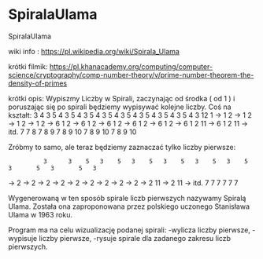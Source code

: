 # SpiralaUlama
SpiralaUlama

wiki info :
https://pl.wikipedia.org/wiki/Spirala_Ulama

krótki filmik:
https://pl.khanacademy.org/computing/computer-science/cryptography/comp-number-theory/v/prime-number-theorem-the-density-of-primes

krótki opis:
Wypiszmy Liczby w Spirali, zaczynając od środka ( od 1 ) i poruszając się po spirali będziemy wypisywać kolejne liczby.
Coś na kształt:
              3    4 3    5 4 3    5 4 3    5 4 3    5 4 3    5 4 3    5 4 3       5 4 3       5 4 3 12
1 -> 1 2 -> 1 2 -> 1 2 ->   1 2 -> 6 1 2 -> 6 1 2 -> 6 1 2 -> 6 1 2 -> 6 1 2    -> 6 1 2 11 -> 6 1 2 11 -> itd.
                                            7        7 8      7 8 9    7 8 9 10    7 8 9 10    7 8 9 10
                                            
Zróbmy to samo, ale teraz będziemy zaznaczać tylko liczby pierwsze:

              3      3    5   3    5   3    5   3    5   3    5   3    5   3       5   3       5   3   
  ->   2 ->   2 ->   2 ->     2 ->     2 ->     2 ->     2 ->     2 ->     2    ->     2 11 ->     2 11 -> itd.
                                            7        7        7        7           7           7       
                                            
Wygenerowaną w ten sposób spirale liczb pierwszych nazywamy Spiralą Ulama.
Została ona zaproponowana przez polskiego uczonego Stanisława Ulama w 1963 roku.

Program ma na celu wizualizację podanej spirali:
-wylicza liczby pierwsze,
-wypisuje liczby pierwsze,
-rysuje spirale 
dla zadanego zakresu liczb pierwszych.
